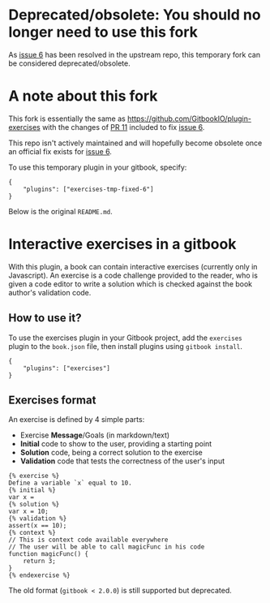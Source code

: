 Deprecated/obsolete: You should no longer need to use this fork
==============

As [issue 6](https://github.com/GitbookIO/plugin-exercises/issues/6) has been resolved in the upstream repo, this temporary fork can be considered deprecated/obsolete.


A note about this fork
==============

This fork is essentially the same as https://github.com/GitbookIO/plugin-exercises with the changes of [PR 11](https://github.com/GitbookIO/plugin-exercises/pull/11) included to fix [issue 6](https://github.com/GitbookIO/plugin-exercises/issues/6).

This repo isn't actively maintained and will hopefully become obsolete once an official fix exists for [issue 6](https://github.com/GitbookIO/plugin-exercises/issues/6).

To use this temporary plugin in your gitbook, specify:

```
{
    "plugins": ["exercises-tmp-fixed-6"]
}
```

Below is the original `README.md`.


Interactive exercises in a gitbook
==============

With this plugin, a book can contain interactive exercises (currently only in Javascript). An exercise is a code challenge provided to the reader, who is given a code editor to write a solution which is checked against the book author's validation code.


## How to use it?

To use the exercises plugin in your Gitbook project, add the `exercises` plugin to the `book.json` file, then install plugins using `gitbook install`.

```
{
    "plugins": ["exercises"]
}
```

## Exercises format

An exercise is defined by 4 simple parts:

* Exercise **Message**/Goals (in markdown/text)
* **Initial** code to show to the user, providing a starting point
* **Solution** code, being a correct solution to the exercise
* **Validation** code that tests the correctness of the user's input

```
{% exercise %}
Define a variable `x` equal to 10.
{% initial %}
var x =
{% solution %}
var x = 10;
{% validation %}
assert(x == 10);
{% context %}
// This is context code available everywhere
// The user will be able to call magicFunc in his code
function magicFunc() {
    return 3;
}
{% endexercise %}
```

The old format (`gitbook < 2.0.0`) is still supported but deprecated.
